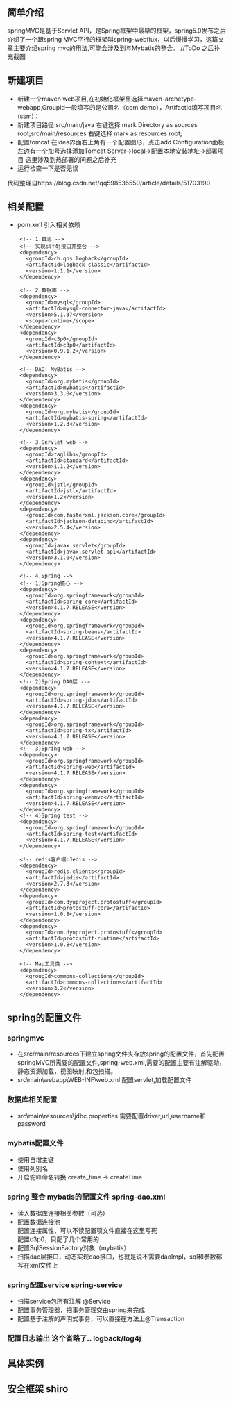 ## 简单介绍
springMVC是基于Servlet API，是Spring框架中最早的框架，spring5.0发布之后介绍了一个跟spring MVC平行的框架叫spring-webflux，以后慢慢学习，这篇文章主要介绍spring mvc的用法,可能会涉及到与Mybatis的整合。
//ToDo 之后补充截图
## 新建项目  
- 新建一个maven web项目,在初始化框架里选择maven-archetype-webapp,GroupId一般填写的是公司名（com.demo），ArtifactId填写项目名(ssm)；
- 新建项目路径 src/main/java 右键选择 mark Directory as sources root;src/main/resources 右键选择 mark as resources root;
- 配置tomcat 在idea界面右上角有一个配置图形，点击add Configuration面板左边有一个加号选择添加Tomcat Server->local->配置本地安装地址->部署项目 这里涉及到热部署的问题之后补充
- 运行检查一下是否无误    
                
代码整理自https://blog.csdn.net/qq598535550/article/details/51703190
## 相关配置
- pom.xml 引入相关依赖     
```
    <!-- 1.日志 -->
    <!-- 实现slf4j接口并整合 -->
    <dependency>
      <groupId>ch.qos.logback</groupId>
      <artifactId>logback-classic</artifactId>
      <version>1.1.1</version>
    </dependency>

    <!-- 2.数据库 -->
    <dependency>
      <groupId>mysql</groupId>
      <artifactId>mysql-connector-java</artifactId>
      <version>5.1.37</version>
      <scope>runtime</scope>
    </dependency>
    <dependency>
      <groupId>c3p0</groupId>
      <artifactId>c3p0</artifactId>
      <version>0.9.1.2</version>
    </dependency>

    <!-- DAO: MyBatis -->
    <dependency>
      <groupId>org.mybatis</groupId>
      <artifactId>mybatis</artifactId>
      <version>3.3.0</version>
    </dependency>
    <dependency>
      <groupId>org.mybatis</groupId>
      <artifactId>mybatis-spring</artifactId>
      <version>1.2.3</version>
    </dependency>

    <!-- 3.Servlet web -->
    <dependency>
      <groupId>taglibs</groupId>
      <artifactId>standard</artifactId>
      <version>1.1.2</version>
    </dependency>
    <dependency>
      <groupId>jstl</groupId>
      <artifactId>jstl</artifactId>
      <version>1.2</version>
    </dependency>
    <dependency>
      <groupId>com.fasterxml.jackson.core</groupId>
      <artifactId>jackson-databind</artifactId>
      <version>2.5.4</version>
    </dependency>
    <dependency>
      <groupId>javax.servlet</groupId>
      <artifactId>javax.servlet-api</artifactId>
      <version>3.1.0</version>
    </dependency>

    <!-- 4.Spring -->
    <!-- 1)Spring核心 -->
    <dependency>
      <groupId>org.springframework</groupId>
      <artifactId>spring-core</artifactId>
      <version>4.1.7.RELEASE</version>
    </dependency>
    <dependency>
      <groupId>org.springframework</groupId>
      <artifactId>spring-beans</artifactId>
      <version>4.1.7.RELEASE</version>
    </dependency>
    <dependency>
      <groupId>org.springframework</groupId>
      <artifactId>spring-context</artifactId>
      <version>4.1.7.RELEASE</version>
    </dependency>
    <!-- 2)Spring DAO层 -->
    <dependency>
      <groupId>org.springframework</groupId>
      <artifactId>spring-jdbc</artifactId>
      <version>4.1.7.RELEASE</version>
    </dependency>
    <dependency>
      <groupId>org.springframework</groupId>
      <artifactId>spring-tx</artifactId>
      <version>4.1.7.RELEASE</version>
    </dependency>
    <!-- 3)Spring web -->
    <dependency>
      <groupId>org.springframework</groupId>
      <artifactId>spring-web</artifactId>
      <version>4.1.7.RELEASE</version>
    </dependency>
    <dependency>
      <groupId>org.springframework</groupId>
      <artifactId>spring-webmvc</artifactId>
      <version>4.1.7.RELEASE</version>
    </dependency>
    <!-- 4)Spring test -->
    <dependency>
      <groupId>org.springframework</groupId>
      <artifactId>spring-test</artifactId>
      <version>4.1.7.RELEASE</version>
    </dependency>

    <!-- redis客户端:Jedis -->
    <dependency>
      <groupId>redis.clients</groupId>
      <artifactId>jedis</artifactId>
      <version>2.7.3</version>
    </dependency>
    <dependency>
      <groupId>com.dyuproject.protostuff</groupId>
      <artifactId>protostuff-core</artifactId>
      <version>1.0.8</version>
    </dependency>
    <dependency>
      <groupId>com.dyuproject.protostuff</groupId>
      <artifactId>protostuff-runtime</artifactId>
      <version>1.0.8</version>
    </dependency>

    <!-- Map工具类 -->
    <dependency>
      <groupId>commons-collections</groupId>
      <artifactId>commons-collections</artifactId>
      <version>3.2</version>
    </dependency>
```
## spring的配置文件
### springmvc  
- 在src/main/resources下建立spring文件夹存放spring的配置文件，首先配置springMVC所需要的配置文件,spring-web.xml,需要的配置主要有注解驱动，静态资源加载，视图映射,和包扫描。
- src\main\webapp\WEB-INF\web.xml 配置servlet,加载配置文件  
### 数据库相关配置   
- src\main\resources\jdbc.properties 需要配置driver,url,username和password  
### mybatis配置文件  
- 使用自增主键
- 使用列别名
- 开启驼峰命名转换 create_time -> createTime
### spring 整合 mybatis的配置文件 spring-dao.xml
- 读入数据库连接相关参数（可选）  
- 配置数据连接池  
配置连接属性，可以不读配置项文件直接在这里写死  
配置c3p0，只配了几个常用的  
- 配置SqlSessionFactory对象（mybatis）  
- 扫描dao层接口，动态实现dao接口，也就是说不需要daoImpl，sql和参数都写在xml文件上  
### spring配置service  spring-service  
- 扫描service包所有注解 @Service
- 配置事务管理器，把事务管理交由spring来完成
- 配置基于注解的声明式事务，可以直接在方法上@Transaction
### 配置日志输出 这个省略了.. logback/log4j  
## 具体实例   


## 安全框架 shiro 


